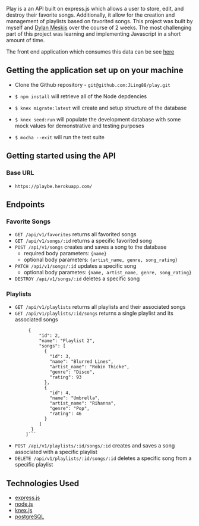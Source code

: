 
Play is a an API built on express.js which allows a user to store, edit, and destroy their favorite songs. Additionally, it allow for the creation and management of playlists based on favorited songs. This project was built by myself and [Dylan Meskis](https://github.com/dmeskis) over the course of 2 weeks. The most challenging part of this project was learning and implementing Javascript in a short amount of time. 

The front end application which consumes this data can be see [here](https://playfe.herokuapp.com/)

## Getting the application set up on your machine

* Clone the Github repository - `git@github.com:JLing88/play.git`

* `$ npm install` will retrieve all of the Node depdencies

* `$ knex migrate:latest` will create and setup structure of the database

* `$ knex seed:run` will populate the development database with some mock values for demonstrative and testing purposes

* `$ mocha --exit` will run the test suite

## Getting started using the API

### Base URL

* `https://playbe.herokuapp.com/`

## Endpoints

### Favorite Songs

* `GET /api/v1/favorites` returns all favorited songs
* `GET /api/v1/songs/:id` returns a specific favorited song
* `POST /api/v1/songs` creates and saves a song to the database
  * required body parameters: `{name}`
  * optional body parameters: `{artist_name, genre, song_rating}`
* `PATCH /api/v1/songs/:id` updates a specific song
  * optional body parametes: `{name, artist_name, genre, song_rating}`
* `DESTROY /api/v1/songs/:id` deletes a specific song

### Playlists

* `GET /api/v1/playlists` returns all playlists and their associated songs
* `GET /api/v1/playlists/:id/songs` returns a single playlist and its associated songs
  ```[
       {
           "id": 2,
           "name": "Playlist 2",
           "songs": [
             {
               "id": 3,
               "name": "Blurred Lines",
               "artist_name": "Robin Thicke",
               "genre": "Disco",
               "rating": 93
             },
             {
               "id": 4,
               "name": "Umbrella",
               "artist_name": "Rihanna",
               "genre": "Pop",
               "rating": 46
             }
           ]
        }
      ]```

* `POST /api/v1/playlists/:id/songs/:id` creates and saves a song associated with a specific playlist
* `DELETE /api/v1/playlists/:id/songs/:id` deletes a specific song from a specific playlist

## Technologies Used

* [express.js](https://expressjs.com/)
* [node.js](https://nodejs.org/en/)
* [knex.js](https://knexjs.org/)
* [postgreSQL](https://www.postgresql.org/)

